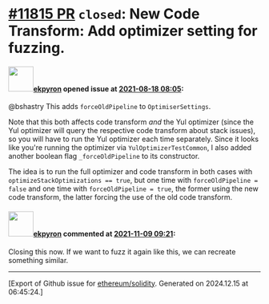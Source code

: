 # [\#11815 PR](https://github.com/ethereum/solidity/pull/11815) `closed`: New Code Transform: Add optimizer setting for fuzzing.

#### <img src="https://avatars.githubusercontent.com/u/1347491?v=4" width="50">[ekpyron](https://github.com/ekpyron) opened issue at [2021-08-18 08:05](https://github.com/ethereum/solidity/pull/11815):

@bshastry This adds ``forceOldPipeline`` to ``OptimiserSettings``.

Note that this both affects code transform *and* the Yul optimizer (since the Yul optimizer will query the respective code transform about stack issues), so you will have to run the Yul optimizer each time separately.
Since it looks like you're running the optimizer via ``YulOptimizerTestCommon``, I also added another boolean flag ``_forceOldPipeline`` to its constructor.

The idea is to run the full optimizer and code transform in both cases with ``optimizeStackOptimizations == true``, but one time with ``forceOldPipeline = false`` and one time with ``forceOldPipeline = true``, the former using the new code transform, the latter forcing the use of the old code transform.

#### <img src="https://avatars.githubusercontent.com/u/1347491?v=4" width="50">[ekpyron](https://github.com/ekpyron) commented at [2021-11-09 09:21](https://github.com/ethereum/solidity/pull/11815#issuecomment-963962186):

Closing this now. If we want to fuzz it again like this, we can recreate something similar.


-------------------------------------------------------------------------------



[Export of Github issue for [ethereum/solidity](https://github.com/ethereum/solidity). Generated on 2024.12.15 at 06:45:24.]
